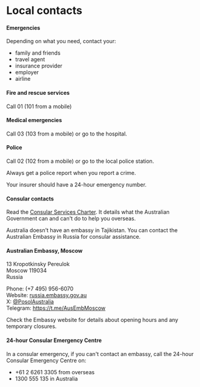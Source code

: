# Local contacts

#### Emergencies

Depending on what you need, contact your:

* family and friends
* travel agent
* insurance provider
* employer
* airline

#### Fire and rescue services

Call 01 (101 from a mobile)

#### Medical emergencies

Call 03 (103 from a mobile) or go to the hospital.

#### Police

Call 02 (102 from a mobile) or go to the local police station.

Always get a police report when you report a crime.

Your insurer should have a 24-hour emergency number.

#### Consular contacts

Read the [Consular Services Charter](/consular-services/consular-services-charter "Consular Services Charter"). It details what the Australian Government can and can't do to help you overseas.

Australia doesn't have an embassy in Tajikistan. You can contact the Australian Embassy in Russia for consular assistance.

#### Australian Embassy, Moscow

13 Kropotkinsky Pereulok  
Moscow 119034  
Russia

Phone: (+7 495) 956-6070  
Website: [russia.embassy.gov.au](https://russia.embassy.gov.au/)  
X: [@PosolAustralia](https://twitter.com/PosolAustralia)  
Telegram: <https://t.me/AusEmbMoscow> 

Check the Embassy website for details about opening hours and any temporary closures.

#### 24-hour Consular Emergency Centre

In a consular emergency, if you can't contact an embassy, call the 24-hour Consular Emergency Centre on:

* +61 2 6261 3305 from overseas
* 1300 555 135 in Australia